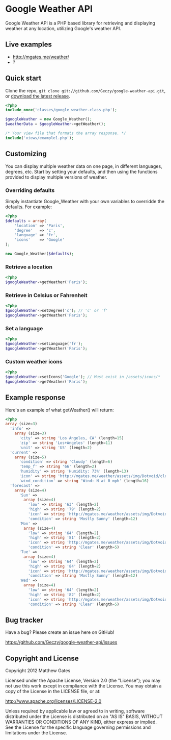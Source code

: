 Google Weather API
=================

Google Weather API is a PHP based library for retrieving and displaying weather at any location, utilizing Google's weather API.

Live examples
-----------

* http://mgates.me/weather/
* ?

Quick start
------------

Clone the repo, `git clone git://github.com/Geczy/google-weather-api.git`, or [download the latest release](https://github.com/Geczy/google-weather-api/zipball/master).

```php
<?php
include_once('classes/google_weather.class.php');

$googleWeather = new Google_Weather();
$weatherData = $googleWeather->getWeather();

/* Your view file that formats the array response. */
include('views/example1.php');
```

Customizing
------------

You can display multiple weather data on one page, in different languages, degrees, etc.
Start by setting your defaults, and then using the functions provided to display multiple versions of weather.

### Overriding defaults

Simply instantiate Google_Weather with your own variables to overridde the defaults. For example:

```php
<?php
$defaults = array(
	'location' => 'Paris',
	'degree'   => 'c',
	'language' => 'fr',
	'icons'    => 'Google'
);

new Google_Weather($defaults);
```

### Retrieve a location

```php
<?php
$googleWeather->getWeather('Paris');
```

### Retrieve in Celsius or Fahrenheit

```php
<?php
$googleWeather->setDegree('c'); // 'c' or 'f'
$googleWeather->getWeather('Paris');
```

### Set a language

```php
<?php
$googleWeather->setLanguage('fr');
$googleWeather->getWeather('Paris');
```

### Custom weather icons

```php
<?php
$googleWeather->setIcons('Google'); // Must exist in /assets/icons/*
$googleWeather->getWeather('Paris');
```

Example response
------------

Here's an example of what getWeather() will return:

```php
<?php
array (size=3)
  'info' =>
	array (size=3)
	  'city' => string 'Los Angeles, CA' (length=15)
	  'zip' => string 'Los+Angeles' (length=11)
	  'unit' => string 'US' (length=2)
  'current' =>
	array (size=5)
	  'condition' => string 'Cloudy' (length=6)
	  'temp_f' => string '66' (length=2)
	  'humidity' => string 'Humidity: 73%' (length=13)
	  'icon' => string 'http://mgates.me/weather/assets/img/Dotvoid/cloudy.gif' (length=94)
	  'wind_condition' => string 'Wind: N at 0 mph' (length=16)
  'forecast' =>
	array (size=4)
	  'Sun' =>
		array (size=4)
		  'low' => string '63' (length=2)
		  'high' => string '79' (length=2)
		  'icon' => string 'http://mgates.me/weather/assets/img/Dotvoid/mostly_sunny.gif' (length=100)
		  'condition' => string 'Mostly Sunny' (length=12)
	  'Mon' =>
		array (size=4)
		  'low' => string '64' (length=2)
		  'high' => string '81' (length=2)
		  'icon' => string 'http://mgates.me/weather/assets/img/Dotvoid/sunny.gif' (length=93)
		  'condition' => string 'Clear' (length=5)
	  'Tue' =>
		array (size=4)
		  'low' => string '64' (length=2)
		  'high' => string '84' (length=2)
		  'icon' => string 'http://mgates.me/weather/assets/img/Dotvoid/mostly_sunny.gif' (length=100)
		  'condition' => string 'Mostly Sunny' (length=12)
	  'Wed' =>
		array (size=4)
		  'low' => string '64' (length=2)
		  'high' => string '82' (length=2)
		  'icon' => string 'http://mgates.me/weather/assets/img/Dotvoid/sunny.gif' (length=93)
		  'condition' => string 'Clear' (length=5)
```

Bug tracker
-----------

Have a bug? Please create an issue here on GitHub!

https://github.com/Geczy/google-weather-api/issues

Copyright and License
---------------------

Copyright 2012 Matthew Gates

Licensed under the Apache License, Version 2.0 (the "License"); you may not use this work except in
compliance with the License. You may obtain a copy of the License in the LICENSE file, or at:

http://www.apache.org/licenses/LICENSE-2.0

Unless required by applicable law or agreed to in writing, software distributed under the License is
distributed on an "AS IS" BASIS, WITHOUT WARRANTIES OR CONDITIONS OF ANY KIND, either express or implied.
See the License for the specific language governing permissions and limitations under the License.